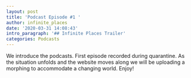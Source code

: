 ```yaml
---
layout: post
title: 'Podcast Episode #1 '
author: infinite_places
date: '2020-03-31 14:08:43'
intro_paragraph: '## Infinite Places Trailer'
categories: Podcasts
---
```

We introduce the podcasts. First episode recorded during quarantine. As the situation unfolds and the website moves along we will be uploading a morphing to accommodate a changing world. Enjoy!